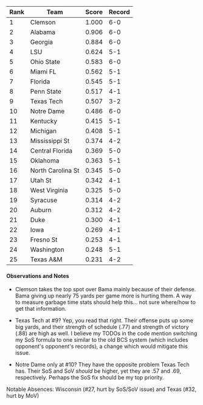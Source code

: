 Rank| Team | Score | Record
---|---|---|---
1 | Clemson | 1.000 | 6-0
2 | Alabama | 0.906 | 6-0
3 | Georgia | 0.884 | 6-0
4 | LSU | 0.624 | 5-1
5 | Ohio State | 0.583 | 6-0
6 | Miami FL | 0.562 | 5-1
7 | Florida | 0.545 | 5-1
8 | Penn State | 0.517 | 4-1
9 | Texas Tech | 0.507 | 3-2
10 | Notre Dame | 0.486 | 6-0
11 | Kentucky | 0.415 | 5-1
12 | Michigan | 0.408 | 5-1
13 | Mississippi St | 0.374 | 4-2
14 | Central Florida | 0.369 | 5-0
15 | Oklahoma | 0.363 | 5-1
16 | North Carolina St | 0.345 | 5-0
17 | Utah St | 0.342 | 4-1
18 | West Virginia | 0.325 | 5-0
19 | Syracuse | 0.314 | 4-2
20 | Auburn | 0.312 | 4-2
21 | Duke | 0.300 | 4-1
22 | Iowa | 0.269 | 4-1
23 | Fresno St | 0.253 | 4-1
24 | Washington | 0.248 | 5-1
25 | Texas A&M | 0.231 | 4-2

#### Observations and Notes

* Clemson takes the top spot over Bama mainly because of their defense.  Bama giving up nearly 75 yards per game more is hurting them.  A way to measure garbage time stats should help this... not sure where/how to get that information.

* Texas Tech at #9?  Yep, you read that right.  Their offense puts up some big yards, and their strength of schedule (.77) and strength of victory (.88) are high as well.  I believe my TODOs in the code mention switching my SoS formula to one similar to the old BCS system (which includes opponent's opponent's records), a change which would mitigate this issue.

* Notre Dame only at #10?  They have the opposite problem Texas Tech has.  Their SoS and SoV *should* be higher, yet they are .57 and .69, respectively.  Perhaps the SoS fix should be my top priority.

Notable Absences: Wisconsin (#27, hurt by SoS/SoV issue) and Texas (#32, hurt by MoV)
